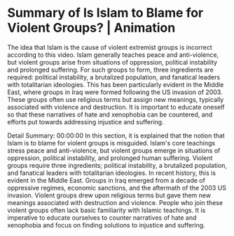 # Summary of Is Islam to Blame for Violent Groups? | Animation

The idea that Islam is the cause of violent extremist groups is incorrect according to this video. Islam generally teaches peace and anti-violence, but violent groups arise from situations of oppression, political instability and prolonged suffering. For such groups to form, three ingredients are required: political instability, a brutalized population, and fanatical leaders with totalitarian ideologies. This has been particularly evident in the Middle East, where groups in Iraq were formed following the US invasion of 2003. These groups often use religious terms but assign new meanings, typically associated with violence and destruction. It is important to educate oneself so that these narratives of hate and xenophobia can be countered, and efforts put towards addressing injustice and suffering.

Detail Summary: 
00:00:00
In this section, it is explained that the notion that Islam is to blame for violent groups is misguided. Islam's core teachings stress peace and anti-violence, but violent groups emerge in situations of oppression, political instability, and prolonged human suffering. Violent groups require three ingredients; political instability, a brutalized population, and fanatical leaders with totalitarian ideologies. In recent history, this is evident in the Middle East. Groups in Iraq emerged from a decade of oppressive regimes, economic sanctions, and the aftermath of the 2003 US invasion. Violent groups drew upon religious terms but gave them new meanings associated with destruction and violence. People who join these violent groups often lack basic familiarity with Islamic teachings. It is imperative to educate ourselves to counter narratives of hate and xenophobia and focus on finding solutions to injustice and suffering.


